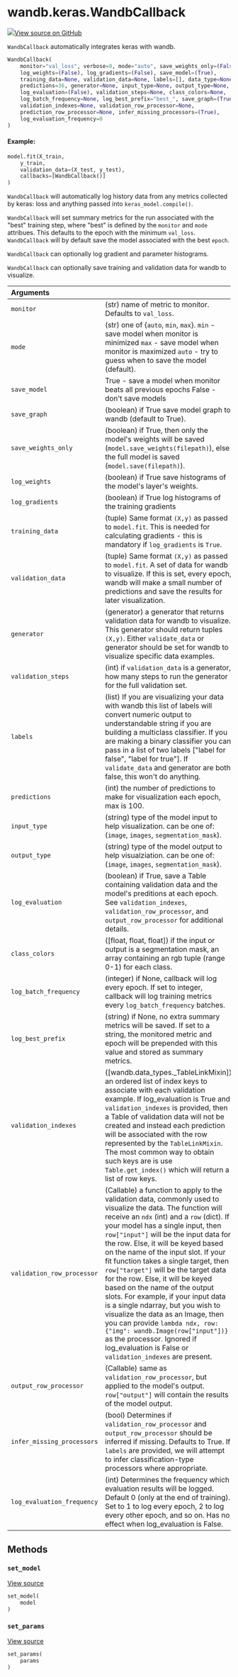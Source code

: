 # wandb.keras.WandbCallback

[![](https://www.tensorflow.org/images/GitHub-Mark-32px.png)View source on GitHub](https://www.github.com/wandb/client/tree/v0.12.0/wandb/integration/keras/keras.py#L211-L900)

`WandbCallback` automatically integrates keras with wandb.

```python
WandbCallback(
    monitor="val_loss", verbose=0, mode="auto", save_weights_only=(False),
    log_weights=(False), log_gradients=(False), save_model=(True),
    training_data=None, validation_data=None, labels=[], data_type=None,
    predictions=36, generator=None, input_type=None, output_type=None,
    log_evaluation=(False), validation_steps=None, class_colors=None,
    log_batch_frequency=None, log_best_prefix="best_", save_graph=(True),
    validation_indexes=None, validation_row_processor=None,
    prediction_row_processor=None, infer_missing_processors=(True),
    log_evaluation_frequency=0
)
```

#### Example:

```python
model.fit(X_train,
    y_train,
    validation_data=(X_test, y_test),
    callbacks=[WandbCallback()]
)
```

`WandbCallback` will automatically log history data from any metrics collected by keras: loss and anything passed into `keras_model.compile()`.

`WandbCallback` will set summary metrics for the run associated with the "best" training step, where "best" is defined by the `monitor` and `mode` attribues. This defaults to the epoch with the minimum `val_loss`. `WandbCallback` will by default save the model associated with the best `epoch`.

`WandbCallback` can optionally log gradient and parameter histograms.

`WandbCallback` can optionally save training and validation data for wandb to visualize.

| Arguments |  |
| :--- | :--- |
| `monitor` | \(str\) name of metric to monitor. Defaults to `val_loss`. |
| `mode` | \(str\) one of {`auto`, `min`, `max`}. `min` - save model when monitor is minimized `max` - save model when monitor is maximized `auto` - try to guess when to save the model \(default\). |
| `save_model` | True - save a model when monitor beats all previous epochs False - don't save models |
| `save_graph` | \(boolean\) if True save model graph to wandb \(default to True\). |
| `save_weights_only` | \(boolean\) if True, then only the model's weights will be saved \(`model.save_weights(filepath)`\), else the full model is saved \(`model.save(filepath)`\). |
| `log_weights` | \(boolean\) if True save histograms of the model's layer's weights. |
| `log_gradients` | \(boolean\) if True log histograms of the training gradients |
| `training_data` | \(tuple\) Same format `(X,y)` as passed to `model.fit`. This is needed for calculating gradients - this is mandatory if `log_gradients` is `True`. |
| `validation_data` | \(tuple\) Same format `(X,y)` as passed to `model.fit`. A set of data for wandb to visualize. If this is set, every epoch, wandb will make a small number of predictions and save the results for later visualization. |
| `generator` | \(generator\) a generator that returns validation data for wandb to visualize. This generator should return tuples `(X,y)`. Either `validate_data` or generator should be set for wandb to visualize specific data examples. |
| `validation_steps` | \(int\) if `validation_data` is a generator, how many steps to run the generator for the full validation set. |
| `labels` | \(list\) If you are visualizing your data with wandb this list of labels will convert numeric output to understandable string if you are building a multiclass classifier. If you are making a binary classifier you can pass in a list of two labels \["label for false", "label for true"\]. If `validate_data` and generator are both false, this won't do anything. |
| `predictions` | \(int\) the number of predictions to make for visualization each epoch, max is 100. |
| `input_type` | \(string\) type of the model input to help visualization. can be one of: \(`image`, `images`, `segmentation_mask`\). |
| `output_type` | \(string\) type of the model output to help visualziation. can be one of: \(`image`, `images`, `segmentation_mask`\). |
| `log_evaluation` | \(boolean\) if True, save a Table containing validation data and the model's preditions at each epoch. See `validation_indexes`, `validation_row_processor`, and `output_row_processor` for additional details. |
| `class_colors` | \(\[float, float, float\]\) if the input or output is a segmentation mask, an array containing an rgb tuple \(range 0-1\) for each class. |
| `log_batch_frequency` | \(integer\) if None, callback will log every epoch. If set to integer, callback will log training metrics every `log_batch_frequency` batches. |
| `log_best_prefix` | \(string\) if None, no extra summary metrics will be saved. If set to a string, the monitored metric and epoch will be prepended with this value and stored as summary metrics. |
| `validation_indexes` | \(\[wandb.data\_types.\_TableLinkMixin\]\) an ordered list of index keys to associate with each validation example. If log\_evaluation is True and `validation_indexes` is provided, then a Table of validation data will not be created and instead each prediction will be associated with the row represented by the `TableLinkMixin`. The most common way to obtain such keys are is use `Table.get_index()` which will return a list of row keys. |
| `validation_row_processor` | \(Callable\) a function to apply to the validation data, commonly used to visualize the data. The function will receive an `ndx` \(int\) and a `row` \(dict\). If your model has a single input, then `row["input"]` will be the input data for the row. Else, it will be keyed based on the name of the input slot. If your fit function takes a single target, then `row["target"]` will be the target data for the row. Else, it will be keyed based on the name of the output slots. For example, if your input data is a single ndarray, but you wish to visualize the data as an Image, then you can provide `lambda ndx, row: {"img": wandb.Image(row["input"])}` as the processor. Ignored if log\_evaluation is False or `validation_indexes` are present. |
| `output_row_processor` | \(Callable\) same as `validation_row_processor`, but applied to the model's output. `row["output"]` will contain the results of the model output. |
| `infer_missing_processors` | \(bool\) Determines if `validation_row_processor` and `output_row_processor` should be inferred if missing. Defaults to True. If `labels` are provided, we will attempt to infer classification-type processors where appropriate. |
| `log_evaluation_frequency` | \(int\) Determines the frequency which evaluation results will be logged. Default 0 \(only at the end of training\). Set to 1 to log every epoch, 2 to log every other epoch, and so on. Has no effect when log\_evaluation is False. |

## Methods

### `set_model` <a id="set_model"></a>

[View source](https://www.github.com/wandb/client/tree/v0.12.0/wandb/integration/keras/keras.py#L448-L457)

```python
set_model(
    model
)
```

### `set_params` <a id="set_params"></a>

[View source](https://www.github.com/wandb/client/tree/v0.12.0/wandb/integration/keras/keras.py#L445-L446)

```python
set_params(
    params
)
```

